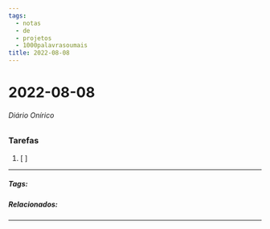 ```yaml
---
tags:
  - notas
  - de
  - projetos
  - 1000palavrasoumais
title: 2022-08-08  
---
```


# 2022-08-08  

###### Diário Onírico

>

### Tarefas

1. [ ]  

---

##### Tags:

##### Relacionados: 

---

> 
